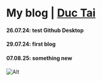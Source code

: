 # My blog | [Duc Tai](https://ductai05.github.io)
#### 26.07.24: test Github Desktop
#### 29.07.24: first blog
#### 07.08.25: something new

![Alt](https://repobeats.axiom.co/api/embed/31d2d19c873bb77a09317ec2b0a0fbfb83aa7fc6.svg "Repobeats analytics image")
